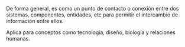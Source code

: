 De forma general, es como un punto de contacto o conexión entre dos sistemas, componentes, entidades, etc para permitir el intercambio de información entre ellos. 

Aplica para conceptos como tecnología, diseño, biología y relaciones humanas.